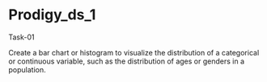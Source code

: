 # Prodigy_ds_1

Task-01

Create a bar chart or histogram to visualize the distribution of a categorical or continuous variable, such as the distribution of ages or genders in a population.
